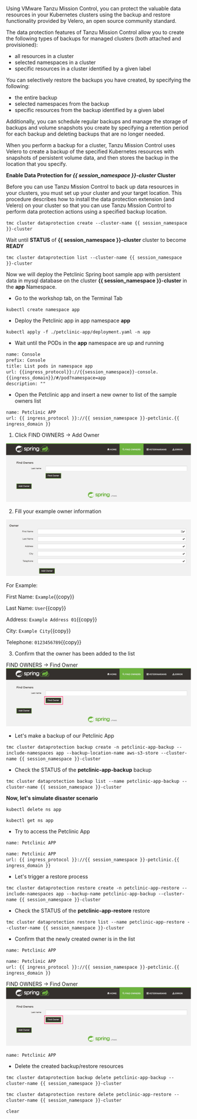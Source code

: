 Using VMware Tanzu Mission Control, you can protect the valuable data resources in your Kubernetes clusters using the backup and restore functionality provided by Velero, an open source community standard.

The data protection features of Tanzu Mission Control allow you to create the following types of backups for managed clusters (both attached and provisioned):

* all resources in a cluster
* selected namespaces in a cluster
* specific resources in a cluster identified by a given label

You can selectively restore the backups you have created, by specifying the following:

* the entire backup
* selected namespaces from the backup
* specific resources from the backup identified by a given label

Additionally, you can schedule regular backups and manage the storage of backups and volume snapshots you create by specifying a retention period for each backup and deleting backups that are no longer needed.

When you perform a backup for a cluster, Tanzu Mission Control uses Velero to create a backup of the specified Kubernetes resources with snapshots of persistent volume data, and then stores the backup in the location that you specify.

**Enable Data Protection for *{{ session_namespace }}-cluster* Cluster**

Before you can use Tanzu Mission Control to back up data resources in your clusters, you must set up your cluster and your target location. This procedure describes how to install the data protection extension (and Velero) on your cluster so that you can use Tanzu Mission Control to perform data protection actions using a specified backup location.

```execute-1
tmc cluster dataprotection create --cluster-name {{ session_namespace }}-cluster
```
Wait until **STATUS** of **{{ session_namespace }}-cluster** cluster to become **READY**

```execute-1
tmc cluster dataprotection list --cluster-name {{ session_namespace }}-cluster
```

Now we will deploy the Petclinic Spring boot sample app with persistent data in mysql database on the cluster **{{ session_namespace }}-cluster** in the **app** Namespace.

* Go to the workshop tab, on the Terminal Tab

```execute-1
kubectl create namespace app
```
* Deploy the Petclinic app in app namespace **app**

```execute-1
kubectl apply -f ./petclinic-app/deployment.yaml -n app
```
* Wait until the PODs in the **app** namespace are up and running 

```dashboard:reload-dashboard
name: Console
prefix: Console
title: List pods in namespace app
url: {{ingress_protocol}}://{{session_namespace}}-console.{{ingress_domain}}/#/pod?namespace=app
description: ""
```

* Open the Petclinic app and insert a new owner to list of the sample owners list 

```dashboard:create-dashboard
name: Petclinic APP
url: {{ ingress_protocol }}://{{ session_namespace }}-petclinic.{{ ingress_domain }}
```

1. Click FIND OWNERS -> Add Owner

![](./images/petclinic-1.png)

2. Fill your example owner information 

![](./images/petclinic-2.png)

For Example: 

First Name: `Example`{{copy}}

Last Name: `User`{{copy}}

Address: `Example Address 01`{{copy}}

City: `Example City`{{copy}}

Telephone: `0123456789`{{copy}}


3. Confirm that the owner has been added to the list 

FIND OWNERS -> Find Owner
![](./images/petclinic-3.png)

* Let's make a backup of our Petclinic App

```execute-1
tmc cluster dataprotection backup create -n petclinic-app-backup --include-namespaces app --backup-location-name aws-s3-store --cluster-name {{ session_namespace }}-cluster
```
* Check the STATUS of the **petclinic-app-backup** backup

```execute-2
tmc cluster dataprotection backup list --name petclinic-app-backup --cluster-name {{ session_namespace }}-cluster
```

**Now, let's simulate disaster scenario**

```execute-1
kubectl delete ns app
```
```execute-1
kubectl get ns app
```
* Try to access the Petclinic App

```dashboard:delete-dashboard
name: Petclinic APP
```
```dashboard:create-dashboard
name: Petclinic APP
url: {{ ingress_protocol }}://{{ session_namespace }}-petclinic.{{ ingress_domain }}
```

* Let's trigger a restore process 

```execute-1
tmc cluster dataprotection restore create -n petclinic-app-restore --include-namespaces app --backup-name petclinic-app-backup --cluster-name {{ session_namespace }}-cluster
```
* Check the STATUS of the **petclinic-app-restore** restore

```execute-2
tmc cluster dataprotection restore list --name petclinic-app-restore --cluster-name {{ session_namespace }}-cluster
```

* Confirm that the newly created owner is in the list 

```dashboard:delete-dashboard
name: Petclinic APP
```
```dashboard:create-dashboard
name: Petclinic APP
url: {{ ingress_protocol }}://{{ session_namespace }}-petclinic.{{ ingress_domain }}
```

FIND OWNERS -> Find Owner
![](./images/petclinic-3.png)

```dashboard:delete-dashboard
name: Petclinic APP
```
* Delete the created backup/restore resources  

```execute-1
tmc cluster dataprotection backup delete petclinic-app-backup --cluster-name {{ session_namespace }}-cluster
```
```execute-1
tmc cluster dataprotection restore delete petclinic-app-restore --cluster-name {{ session_namespace }}-cluster
```

```execute-all
clear
```
